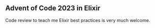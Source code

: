 ## Advent of Code 2023 in Elixir

Code review to teach me Elixir best practices is very much welcome.
